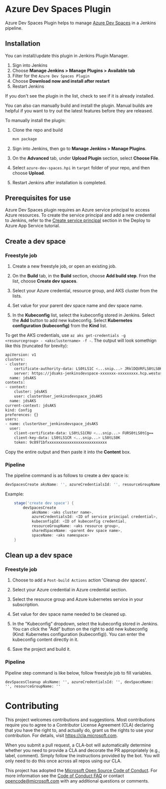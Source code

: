 # Azure Dev Spaces Plugin

Azure Dev Spaces Plugin helps to manage [Azure Dev Spaces](https://docs.microsoft.com/en-us/azure/dev-spaces/) in a Jenkins pipeline.

## Installation 

You can install/update this plugin in Jenkins Plugin Manager. 
1. Sign into Jenkins
1. Choose **Manage Jenkins > Manage Plugins > Available tab**
1. Filter for the `Azure Dev Spaces Plugin`
1. Choose **Download now and install after restart**
1. Restart Jenkins

If you don't see the plugin in the list, check to see if it is already installed.

You can also can manually build and install the plugin. Manual builds are helpful if you want to try out the latest features before they are released.

To manually install the plugin:

1. Clone the repo and build

    ```bash
    mvn package
    ```

2. Sign into Jenkins, then go to **Manage Jenkins > Manage Plugins**.

3. On the **Advanced** tab, under **Upload Plugin** section, select **Choose File**.

4. Select `azure-dev-spaces.hpi` in `target` folder of your repo, and then choose **Upload**.

5. Restart Jenkins after installation is completed.

## Prerequisites for use

Azure Dev Spaces plugin requires an Azure service principal to access Azure resources. To create the service principal and add a new credential to Jenkins, refer to the [Create service principal](https://docs.microsoft.com/en-us/azure/jenkins/tutorial-jenkins-deploy-web-app-azure-app-service#create-service-principal) section in the Deploy to Azure App Service tutorial. 


## Create a dev space

### Freestyle job

1. Create a new freestyle job, or open an existing job.

2. On the **Build** tab, in the **Build** section, choose **Add build step**. Fron the list, choose **Create dev spaces**.

3. Select your Azure credential, resource group, and AKS cluster from the lists. 

4. Set value for your parent dev space name and dev space name.

5. In the **Kubeconfig** list, select the kubeconfig stored in Jenkins. Select the **Add** button to add new kubeconfig. Select **Kubernetes configuration (kubeconfig)** from the **Kind** list.

To get the AKS credentials, use `az aks get-credentials -g <resourcegroup> - <aksclustername> -f -`. The output will look somethign like this (truncated for  brevity):

```bash
apiVersion: v1
clusters:
- cluster:
    certificate-authority-data: LS0tLS1C <...snip...> JRklDQVRFLS0tLS0K
    server: https://jdsaks-jenkinsdevspace-xxxxxxx-xxxxxxxxx.hcp.westus2.azmk8s.io:443
  name: jdsAKS
contexts:
- context:
    cluster: jdsAKS
    user: clusterUser_jenkinsdevspace_jdsAKS
  name: jdsAKS
current-context: jdsAKS
kind: Config
preferences: {}
users:
- name: clusterUser_jenkinsdevspace_jdsAKS
  user:
    client-certificate-data: LS0tLS1CRU <...snip...> FURS0tLS0tCg==
    client-key-data: LS0tLS1CR <...snip...> LS0tLS0K
    token: 9c8971bfxxxxxxxxxxxxxxxxxxxxxxxxxxx
```

Copy the entire output and then paste it into the **Content** box.


### Pipeline

The pipeline command is as follows to create a dev space is:

```Groovy
devSpacesCreate aksName: '', azureCredentialsId: '', resourceGroupName: '', sharedSpaceName: '', spaceName: ''
```
Example:
```Groovy
    stage('create dev space') {
        devSpacesCreate 
            aksName: <aks cluster name>, 
            azureCredentialsId: <ID of service principal credential>, 
            kubeconfigId: <ID of kubeconfig credential, 
            resourceGroupName: <aks resource group>, 
            sharedSpaceName: <parent dev space name>, 
            spaceName: <aks namespace>
    }
```

## Clean up a dev space

### Freestyle job

1. Choose to add a `Post-build Actions` action 'Cleanup dev spaces'.

1. Select your Azure credential in Azure credential section.

1. Select the resource group and Azure kubernetes service in your subscription.

1. Set value for dev space name needed to be cleaned up.

1. In the "Kubeconfig" dropdown, select the kubeconfig stored in Jenkins. You can click the "Add" button on the right to add new kubeconfig (Kind: Kubernetes configuration (kubeconfig)). You can enter the kubeconfig content directly in it.

1. Save the project and build it.

### Pipeline

Pipeline step command is like below, follow freestyle job to fill variables.

```
devSpacesCleanup aksName: '', azureCredentialsId: '', devSpaceName: '', resourceGroupName: ''
```

# Contributing

This project welcomes contributions and suggestions.  Most contributions require you to agree to a Contributor License Agreement (CLA) declaring that you have the right to, and actually do, grant us the rights to use your contribution. For details, visit https://cla.microsoft.com.

When you submit a pull request, a CLA-bot will automatically determine whether you need to provide a CLA and decorate the PR appropriately (e.g., label, comment). Simply follow the instructions provided by the bot. You will only need to do this once across all repos using our CLA.

This project has adopted the [Microsoft Open Source Code of Conduct](https://opensource.microsoft.com/codeofconduct/). For more information see the [Code of Conduct FAQ](https://opensource.microsoft.com/codeofconduct/faq/) or
contact [opencode@microsoft.com](mailto:opencode@microsoft.com) with any additional questions or comments.
